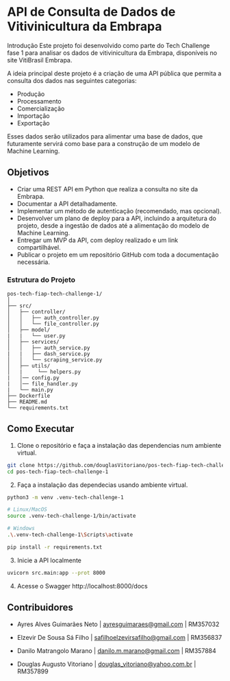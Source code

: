 # API de Consulta de Dados de Vitivinicultura da Embrapa

Introdução
Este projeto foi desenvolvido como parte do Tech Challenge fase 1 para analisar os dados de vitivinicultura da Embrapa, disponíveis no site VitiBrasil Embrapa.

A ideia principal deste projeto é a criação de uma API pública que permita a consulta dos dados nas seguintes categorias:

- Produção
- Processamento
- Comercialização
- Importação
- Exportação

Esses dados serão utilizados para alimentar uma base de dados, que futuramente servirá como base para a construção de um modelo de Machine Learning.

## Objetivos

- Criar uma REST API em Python que realiza a consulta no site da Embrapa.
- Documentar a API detalhadamente.
- Implementar um método de autenticação (recomendado, mas opcional).
- Desenvolver um plano de deploy para a API, incluindo a arquitetura do projeto, desde a ingestão de dados até a alimentação do modelo de Machine Learning.
- Entregar um MVP da API, com deploy realizado e um link compartilhável.
- Publicar o projeto em um repositório GitHub com toda a documentação necessária.

### Estrutura do Projeto
```
pos-tech-fiap-tech-challenge-1/
│
├── src/
│   ├── controller/
│   │   ├── auth_controller.py
│   │   └── file_controller.py 
│   ├── model/
|   |   └── user.py 
│   ├── services/
│   │   ├── auth_service.py
|   |   ├── dash_service.py
│   │   └── scraping_service.py 
│   ├── utils/
│   |     └── helpers.py
|   │── config.py
|   │── file_handler.py
|   └── main.py
├── Dockerfile
├── README.md
└── requirements.txt
```
## Como Executar

1. Clone o repositório e faça a instalação das dependencias num ambiente virtual.

```bash
git clone https://github.com/douglasVitoriano/pos-tech-fiap-tech-challenge-1.git
cd pos-tech-fiap-tech-challenge-1
```

2. Faça a instalação das dependecias usando ambiente virtual.
```bash
python3 -m venv .venv-tech-challenge-1

# Linux/MacOS
source .venv-tech-challenge-1/bin/activate

# Windows
.\.venv-tech-challenge-1\Scripts\activate

pip install -r requirements.txt
```

3. Inicie a API localmente
```bash
uvicorn src.main:app --prot 8000
```

4. Acesse o Swagger
http://localhost:8000/docs

## Contribuidores

- Ayres Alves Guimarães Neto | ayresguimaraes@gmail.com | RM357032

- Elzevir De Sousa Sá Filho | safilhoelzevirsafilho@gmail.com | RM356837

- Danilo Matrangolo Marano | danilo.m.marano@gmail.com | RM357884

- Douglas Augusto Vitoriano | douglas_vitoriano@yahoo.com.br | RM357899



